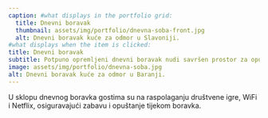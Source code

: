 ```yaml
---
caption: #what displays in the portfolio grid:
  title: Dnevni boravak
  thumbnail: assets/img/portfolio/dnevna-soba-front.jpg
  alt: Dnevni boravak kuće za odmor u Slavoniji.
#what displays when the item is clicked:
title: Dnevni boravak
subtitle: Potpuno opremljeni dnevni boravak nudi savršen prostor za opuštanje i druženje, osmišljen za udoban višednevni boravak.
image: assets/img/portfolio/dnevna-soba.jpg
alt: Dnevni boravak kuće za odmor u Baranji.
---
```

U sklopu dnevnog boravka gostima su na raspolaganju društvene igre, WiFi i Netflix, osiguravajući zabavu i opuštanje tijekom boravka.
